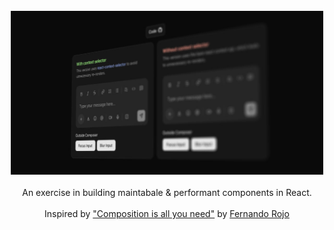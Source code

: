 <br />
<div align="center">
  <a href="https://composer-composition.vercel.app/" target="_blank">
    <img src="src/app/opengraph-image.jpg" width="500px">
  </a>
  <br />
  <br />
  An exercise in building maintabale & performant components in React.
  <br />
  <br />
Inspired by
<a href="https://www.youtube.com/watch?v=4KvbVq3Eg5w" target="_blank">"Composition is all you need"</a> by <a href="https://x.com/FernandoTheRojo" target="_blank">Fernando Rojo</a>
<br/>

</div>
